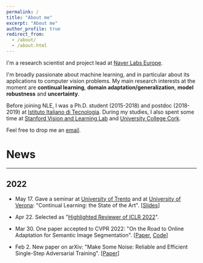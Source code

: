 ```yaml
---
permalink: /
title: "About me"
excerpt: "About me"
author_profile: true
redirect_from: 
  - /about/
  - /about.html
---
```


I'm a research scientist and project lead at [Naver Labs Europe](https://europe.naverlabs.com/).

I'm broadly passionate about machine learning, and in particular about its applications to computer vision problems. My main research interests at the moment are **continual learning**, **domain adaptation/generalization**, **model robustness** and **uncertainty**.

Before joining NLE, I was a Ph.D. student (2015-2018) and postdoc (2018-2019) at [Istituto Italiano di Tecnologia](https://www.iit.it). During my studies, I also spent some time at [Stanford Vision and Learning Lab](http://svl.stanford.edu/) and [University College Cork](https://www.ucc.ie/en/).

Feel free to drop me an [email](mailto:riccardo.volpi@naverlabs.com).

# News
---

## 2022

- May 17. Gave a seminar at [University of Trento](http://mhug.disi.unitn.it/) and at [University of Verona](https://www.univr.it/en/international): "Continual Learning: the State of the Art". [[Slides](https://ricvolpi.github.io/files/continual_learning_seminar.pptx)]

- Apr 22. Selected as "[Highlighted Reviewer of ICLR 2022](https://iclr.cc/Conferences/2022/Reviewers)".

- Mar 30. One paper accepted to CVPR 2022: "On the Road to Online Adaptation for Semantic Image Segmentation". [[Paper](https://arxiv.org/abs/2203.16195), [Code](https://github.com/naver/oasis)]

- Feb 2. New paper on arXiv: "Make Some Noise: Reliable and Efficient Single-Step Adversarial Training". [[Paper](https://arxiv.org/abs/2202.01181)]
